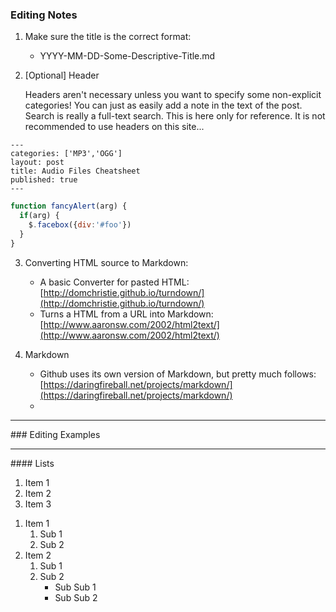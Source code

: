 ### Editing Notes
1. Make sure the title is the correct format:
    * YYYY-MM-DD-Some-Descriptive-Title.md
   <p>

2. [Optional] Header
   <p>
   Headers aren't necessary unless you want to specify some non-explicit categories!
   You can just as easily add a note in the text of the post. Search is really a full-text search.
   This is here only for reference. It is not recommended to use headers on this site...

```
---
categories: ['MP3','OGG']
layout: post
title: Audio Files Cheatsheet
published: true
---

```
   
```javascript
function fancyAlert(arg) {
  if(arg) {
    $.facebox({div:'#foo'})
  }
}
```
   
3. Converting HTML source to Markdown:
    * A basic Converter for pasted HTML:     [http://domchristie.github.io/turndown/](http://domchristie.github.io/turndown/)
    * Turns a HTML from a URL into Markdown: [http://www.aaronsw.com/2002/html2text/](http://www.aaronsw.com/2002/html2text/)
    <p>
   
4. Markdown
    * Github uses its own version of Markdown, but pretty much follows: [https://daringfireball.net/projects/markdown/](https://daringfireball.net/projects/markdown/)
    * 
<hr>
### Editing Examples
<hr>
#### Lists


1. Item 1
1. Item 2
1. Item 3

<p></p>

1. Item 1
   1. Sub 1
   1. Sub 2
1. Item 2
   1. Sub 1
   1. Sub 2
       * Sub Sub 1
       * Sub Sub 2


   

